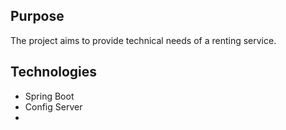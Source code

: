 ## Purpose
The project aims to provide technical needs of a renting service.

## Technologies
-   Spring Boot
-   Config Server
- 
